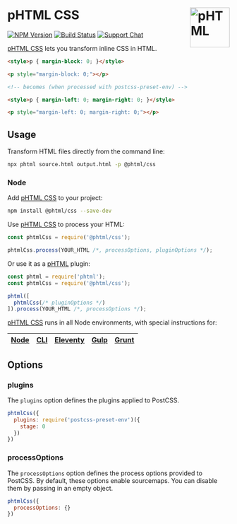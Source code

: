 # pHTML CSS [<img src="https://phtml.io/logo.svg" alt="pHTML" width="90" height="90" align="right">][phtml]

[![NPM Version][npm-img]][npm-url]
[![Build Status][cli-img]][cli-url]
[![Support Chat][git-img]][git-url]

[pHTML CSS] lets you transform inline CSS in HTML.

```html
<style>p { margin-block: 0; }</style>

<p style="margin-block: 0;"></p>

<!-- becomes (when processed with postcss-preset-env) -->

<style>p { margin-left: 0; margin-right: 0; }</style>

<p style="margin-left: 0; margin-right: 0;"></p>
```

## Usage

Transform HTML files directly from the command line:

```bash
npx phtml source.html output.html -p @phtml/css
```

### Node

Add [pHTML CSS] to your project:

```bash
npm install @phtml/css --save-dev
```

Use [pHTML CSS] to process your HTML:

```js
const phtmlCss = require('@phtml/css');

phtmlCss.process(YOUR_HTML /*, processOptions, pluginOptions */);
```

Or use it as a [pHTML] plugin:

```js
const phtml = require('phtml');
const phtmlCss = require('@phtml/css');

phtml([
  phtmlCss(/* pluginOptions */)
]).process(YOUR_HTML /*, processOptions */);
```

[pHTML CSS] runs in all Node environments, with special instructions for:

| [Node](INSTALL.md#node) | [CLI](INSTALL.md#phtml-cli) | [Eleventy](INSTALL.md#eleventy) | [Gulp](INSTALL.md#gulp) | [Grunt](INSTALL.md#grunt) |
| --- | --- | --- | --- | --- |

## Options

### plugins

The `plugins` option defines the plugins applied to PostCSS.

```js
phtmlCss({
  plugins: require('postcss-preset-env')({
    stage: 0
  })
})
```

### processOptions

The `processOptions` option defines the process options provided to PostCSS. By
default, these options enable sourcemaps. You can disable them by passing in an
empty object.

```js
phtmlCss({
  processOptions: {}
})
```

[cli-img]: https://img.shields.io/travis/phtmlorg/phtml-css.svg
[cli-url]: https://travis-ci.org/phtmlorg/phtml-css
[git-img]: https://img.shields.io/badge/support-chat-blue.svg
[git-url]: https://gitter.im/phtmlorg/phtml
[npm-img]: https://img.shields.io/npm/v/@phtml/css.svg
[npm-url]: https://www.npmjs.com/package/@phtml/css

[pHTML]: https://github.com/phtmlorg/phtml
[pHTML CSS]: https://github.com/phtmlorg/phtml-css
